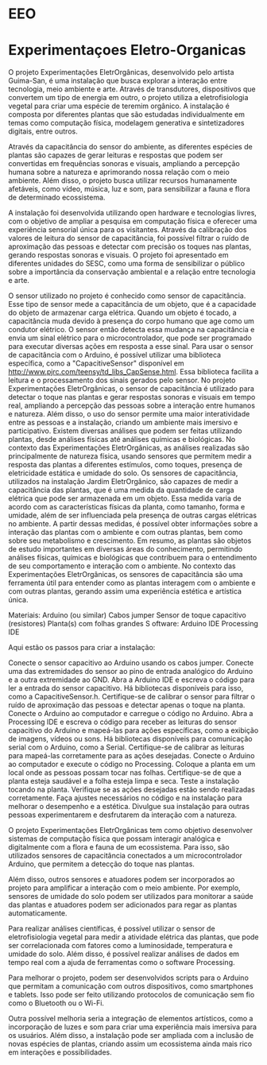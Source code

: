 # EEO
# Experimentaçoes Eletro-Organicas
O projeto Experimentações EletrOrgânicas, desenvolvido pelo artista Guima-San, é uma instalação que busca explorar a interação entre tecnologia, meio ambiente e arte. Através de transdutores, dispositivos que convertem um tipo de energia em outro, o projeto utiliza a eletrofisiologia vegetal para criar uma espécie de teremim orgânico. A instalação é composta por diferentes plantas que são estudadas individualmente em temas como computação física, modelagem generativa e sintetizadores digitais, entre outros.

Através da capacitância do sensor do ambiente, as diferentes espécies de plantas são capazes de gerar leituras e respostas que podem ser convertidas em frequências sonoras e visuais, ampliando a percepção humana sobre a natureza e aprimorando nossa relação com o meio ambiente. Além disso, o projeto busca utilizar recursos humanamente afetáveis, como vídeo, música, luz e som, para sensibilizar a fauna e flora de determinado ecossistema.

A instalação foi desenvolvida utilizando open hardware e tecnologias livres, com o objetivo de ampliar a pesquisa em computação física e oferecer uma experiência sensorial única para os visitantes. Através da calibração dos valores de leitura do sensor de capacitância, foi possível filtrar o ruído de aproximação das pessoas e detectar com precisão os toques nas plantas, gerando respostas sonoras e visuais. O projeto foi apresentado em diferentes unidades do SESC, como uma forma de sensibilizar o público sobre a importância da conservação ambiental e a relação entre tecnologia e arte.

O sensor utilizado no projeto é conhecido como sensor de capacitância. Esse tipo de sensor mede a capacitância de um objeto, que é a capacidade do objeto de armazenar carga elétrica. Quando um objeto é tocado, a capacitância muda devido à presença do corpo humano que age como um condutor elétrico. O sensor então detecta essa mudança na capacitância e envia um sinal elétrico para o microcontrolador, que pode ser programado para executar diversas ações em resposta a esse sinal.
Para usar o sensor de capacitância com o Arduino, é possível utilizar uma biblioteca específica, como a "CapacitiveSensor" disponível em http://www.pjrc.com/teensy/td_libs_CapSense.html. Essa biblioteca facilita a leitura e o processamento dos sinais gerados pelo sensor.
No projeto Experimentações EletrOrgânicas, o sensor de capacitância é utilizado para detectar o toque nas plantas e gerar respostas sonoras e visuais em tempo real, ampliando a percepção das pessoas sobre a interação entre humanos e natureza. Além disso, o uso do sensor permite uma maior interatividade entre as pessoas e a instalação, criando um ambiente mais imersivo e participativo.
Existem diversas análises que podem ser feitas utilizando plantas, desde análises físicas até análises químicas e biológicas. No contexto das Experimentações EletrOrgânicas, as análises realizadas são principalmente de natureza física, usando sensores que permitem medir a resposta das plantas a diferentes estímulos, como toques, presença de eletricidade estática e umidade do solo.
Os sensores de capacitância, utilizados na instalação Jardim EletrOrgânico, são capazes de medir a capacitância das plantas, que é uma medida da quantidade de carga elétrica que pode ser armazenada em um objeto. Essa medida varia de acordo com as características físicas da planta, como tamanho, forma e umidade, além de ser influenciada pela presença de outras cargas elétricas no ambiente. A partir dessas medidas, é possível obter informações sobre a interação das plantas com o ambiente e com outras plantas, bem como sobre seu metabolismo e crescimento.
Em resumo, as plantas são objetos de estudo importantes em diversas áreas do conhecimento, permitindo análises físicas, químicas e biológicas que contribuem para o entendimento de seu comportamento e interação com o ambiente. No contexto das Experimentações EletrOrgânicas, os sensores de capacitância são uma ferramenta útil para entender como as plantas interagem com o ambiente e com outras plantas, gerando assim uma experiência estética e artística única.

Materiais:
Arduino (ou similar)
Cabos jumper
Sensor de toque capacitivo (resistores)
Planta(s) com folhas grandes 
S
oftware:
Arduino IDE
Processing IDE


Aqui estão os passos para criar a instalação:

Conecte o sensor capacitivo ao Arduino usando os cabos jumper. Conecte uma das extremidades do sensor ao pino de entrada analógico do Arduino e a outra extremidade ao GND.
Abra a Arduino IDE e escreva o código para ler a entrada do sensor capacitivo. Há bibliotecas disponíveis para isso, como a CapacitiveSensor.h. Certifique-se de calibrar o sensor para filtrar o ruído de aproximação das pessoas e detectar apenas o toque na planta.
Conecte o Arduino ao computador e carregue o código no Arduino.
Abra a Processing IDE e escreva o código para receber as leituras do sensor capacitivo do Arduino e mapeá-las para ações específicas, como a exibição de imagens, vídeos ou sons. Há bibliotecas disponíveis para comunicação serial com o Arduino, como a Serial. Certifique-se de calibrar as leituras para mapeá-las corretamente para as ações desejadas.
Conecte o Arduino ao computador e execute o código no Processing.
Coloque a planta em um local onde as pessoas possam tocar nas folhas. Certifique-se de que a planta esteja saudável e a folha esteja limpa e seca.
Teste a instalação tocando na planta. Verifique se as ações desejadas estão sendo realizadas corretamente.
Faça ajustes necessários no código e na instalação para melhorar o desempenho e a estética.
Divulgue sua instalação para outras pessoas experimentarem e desfrutarem da interação com a natureza.

O projeto Experimentações EletrOrgânicas tem como objetivo desenvolver sistemas de computação física que possam interagir analógica e digitalmente com a flora e fauna de um ecossistema. Para isso, são utilizados sensores de capacitância conectados a um microcontrolador Arduino, que permitem a detecção do toque nas plantas.

Além disso, outros sensores e atuadores podem ser incorporados ao projeto para amplificar a interação com o meio ambiente. Por exemplo, sensores de umidade do solo podem ser utilizados para monitorar a saúde das plantas e atuadores podem ser adicionados para regar as plantas automaticamente.

Para realizar análises científicas, é possível utilizar o sensor de eletrofisiologia vegetal para medir a atividade elétrica das plantas, que pode ser correlacionada com fatores como a luminosidade, temperatura e umidade do solo. Além disso, é possível realizar análises de dados em tempo real com a ajuda de ferramentas como o software Processing.

Para melhorar o projeto, podem ser desenvolvidos scripts para o Arduino que permitam a comunicação com outros dispositivos, como smartphones e tablets. Isso pode ser feito utilizando protocolos de comunicação sem fio como o Bluetooth ou o Wi-Fi.

Outra possível melhoria seria a integração de elementos artísticos, como a incorporação de luzes e som para criar uma experiência mais imersiva para os usuários. Além disso, a instalação pode ser ampliada com a inclusão de novas espécies de plantas, criando assim um ecossistema ainda mais rico em interações e possibilidades.
